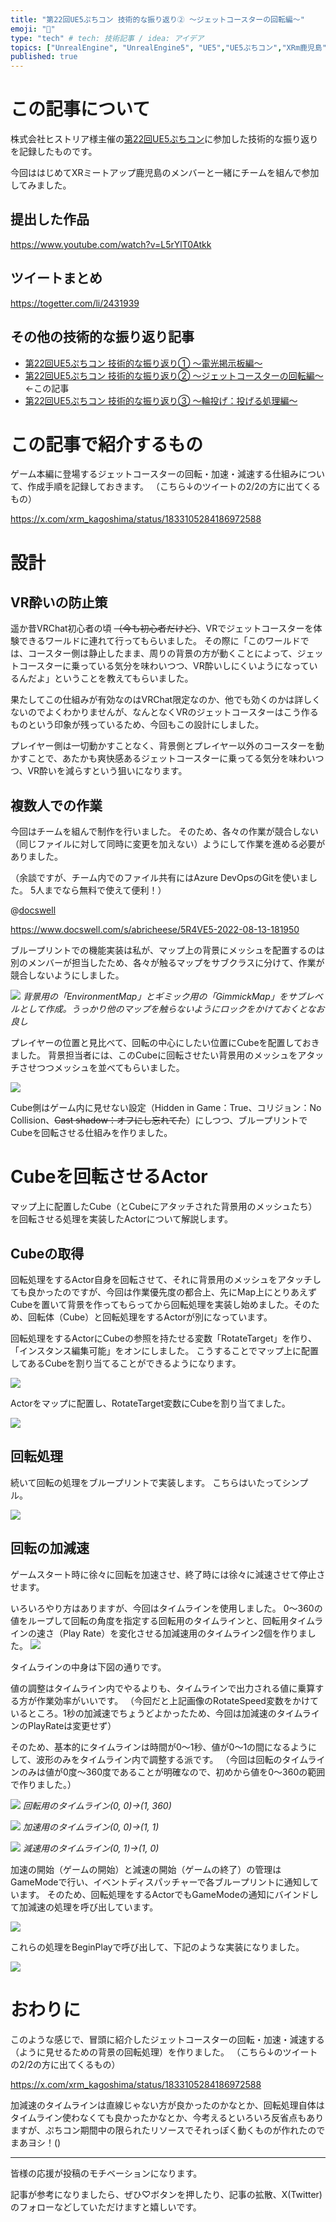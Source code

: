 ```yaml
---
title: "第22回UE5ぷちコン 技術的な振り返り② ～ジェットコースターの回転編～"
emoji: "🎢"
type: "tech" # tech: 技術記事 / idea: アイデア
topics: ["UnrealEngine", "UnrealEngine5", "UE5","UE5ぷちコン","XRm鹿児島"]
published: true
---
```


# この記事について
株式会社ヒストリア様主催の[第22回UE5ぷちコン](https://historia.co.jp/ue5petitcon22)に参加した技術的な振り返りを記録したものです。

今回ははじめてXRミートアップ鹿児島のメンバーと一緒にチームを組んで参加してみました。

## 提出した作品

https://www.youtube.com/watch?v=L5rYlT0Atkk

## ツイートまとめ

https://togetter.com/li/2431939

## その他の技術的な振り返り記事
- [第22回UE5ぷちコン 技術的な振り返り① ～電光掲示板編～](https://zenn.dev/abricheese/articles/ue5petitcon22-1)
- [第22回UE5ぷちコン 技術的な振り返り② ～ジェットコースターの回転編～](https://zenn.dev/abricheese/articles/ue5petitcon22-2) ←この記事
- [第22回UE5ぷちコン 技術的な振り返り③ ～輪投げ：投げる処理編～](https://zenn.dev/abricheese/articles/ue5petitcon22-3)

# この記事で紹介するもの
ゲーム本編に登場するジェットコースターの回転・加速・減速する仕組みについて、作成手順を記録しておきます。
（こちら↓のツイートの2/2の方に出てくるもの）

https://x.com/xrm_kagoshima/status/1833105284186972588

# 設計
## VR酔いの防止策
遥か昔VRChat初心者の頃 ~~（今も初心者だけど）~~、VRでジェットコースターを体験できるワールドに連れて行ってもらいました。
その際に「このワールドでは、コースター側は静止したまま、周りの背景の方が動くことによって、ジェットコースターに乗っている気分を味わいつつ、VR酔いしにくいようになっているんだよ」ということを教えてもらいました。

果たしてこの仕組みが有効なのはVRChat限定なのか、他でも効くのかは詳しくないのでよくわかりませんが、なんとなくVRのジェットコースターはこう作るものという印象が残っているため、今回もこの設計にしました。

プレイヤー側は一切動かすことなく、背景側とプレイヤー以外のコースターを動かすことで、あたかも爽快感あるジェットコースターに乗ってる気分を味わいつつ、VR酔いを減らすという狙いになります。

## 複数人での作業
今回はチームを組んで制作を行いました。
そのため、各々の作業が競合しない（同じファイルに対して同時に変更を加えない）ようにして作業を進める必要がありました。

（余談ですが、チーム内でのファイル共有にはAzure DevOpsのGitを使いました。
5人までなら無料で使えて便利！）

@[docswell](https://www.docswell.com/s/abricheese/5R4VE5-2022-08-13-181950)

https://www.docswell.com/s/abricheese/5R4VE5-2022-08-13-181950

ブループリントでの機能実装は私が、マップ上の背景にメッシュを配置するのは別のメンバーが担当したため、各々が触るマップをサブクラスに分けて、作業が競合しないようにしました。

![](https://storage.googleapis.com/zenn-user-upload/03843cca2b64-20240919.png)
*背景用の「EnvironmentMap」とギミック用の「GimmickMap」をサブレベルとして作成。うっかり他のマップを触らないようにロックをかけておくとなお良し*

プレイヤーの位置と見比べて、回転の中心にしたい位置にCubeを配置しておきました。
背景担当者には、このCubeに回転させたい背景用のメッシュをアタッチさせつつメッシュを並べてもらいました。

![](https://storage.googleapis.com/zenn-user-upload/1c2ace858bf9-20240921.png)

Cube側はゲーム内に見せない設定（Hidden in Game：True、コリジョン：No Collision、~~Cast shadow：オフにし忘れてた~~）にしつつ、ブループリントでCubeを回転させる仕組みを作りました。

# Cubeを回転させるActor
マップ上に配置したCube（とCubeにアタッチされた背景用のメッシュたち）を回転させる処理を実装したActorについて解説します。

## Cubeの取得

回転処理をするActor自身を回転させて、それに背景用のメッシュをアタッチしても良かったのですが、今回は作業優先度の都合上、先にMap上にとりあえずCubeを置いて背景を作ってもらってから回転処理を実装し始めました。そのため、回転体（Cube）と回転処理をするActorが別になっています。

回転処理をするActorにCubeの参照を持たせる変数「RotateTarget」を作り、「インスタンス編集可能」をオンにしました。
こうすることでマップ上に配置してあるCubeを割り当てることができるようになります。

![](https://storage.googleapis.com/zenn-user-upload/aed4d85ce0d1-20240919.png)

Actorをマップに配置し、RotateTarget変数にCubeを割り当てました。

![](https://storage.googleapis.com/zenn-user-upload/a906a55a8acb-20240919.png)

## 回転処理
続いて回転の処理をブループリントで実装します。
こちらはいたってシンプル。

![](https://storage.googleapis.com/zenn-user-upload/b70acee71a44-20240921.png)

## 回転の加減速
ゲームスタート時に徐々に回転を加速させ、終了時には徐々に減速させて停止させます。

いろいろやり方はありますが、今回はタイムラインを使用しました。
0～360の値をループして回転の角度を指定する回転用のタイムラインと、回転用タイムラインの速さ（Play Rate）を変化させる加減速用のタイムライン2個を作りました。
![](https://storage.googleapis.com/zenn-user-upload/c76c54feb1b0-20240921.png)

タイムラインの中身は下図の通りです。

値の調整はタイムライン内でやるよりも、タイムラインで出力される値に乗算する方が作業効率がいいです。
（今回だと上記画像のRotateSpeed変数をかけているところ。1秒の加減速でちょうどよかったため、今回は加減速のタイムラインのPlayRateは変更せず）

そのため、基本的にタイムラインは時間が0～1秒、値が0～1の間になるようにして、波形のみをタイムライン内で調整する派です。
（今回は回転のタイムラインのみは値が0度～360度であることが明確なので、初めから値を0～360の範囲で作りました。）

![](https://storage.googleapis.com/zenn-user-upload/069d37fa38b8-20240921.png)
*回転用のタイムライン(0, 0)→(1, 360)*

![](https://storage.googleapis.com/zenn-user-upload/09f60b200f80-20240921.png)
*加速用のタイムライン(0, 0)→(1, 1)*

![](https://storage.googleapis.com/zenn-user-upload/b3f559448b7b-20240921.png)
*減速用のタイムライン(0, 1)→(1, 0)*

加速の開始（ゲームの開始）と減速の開始（ゲームの終了）の管理はGameModeで行い、イベントディスパッチャーで各ブループリントに通知しています。
そのため、回転処理をするActorでもGameModeの通知にバインドして加減速の処理を呼び出しています。

![](https://storage.googleapis.com/zenn-user-upload/a54510c51e2c-20240921.png)

これらの処理をBeginPlayで呼び出して、下記のような実装になりました。

![](https://storage.googleapis.com/zenn-user-upload/cc9d36b7d603-20240921.png)

# おわりに
このような感じで、冒頭に紹介したジェットコースターの回転・加速・減速する（ように見せるための背景の回転処理）を作りました。
（こちら↓のツイートの2/2の方に出てくるもの）

https://x.com/xrm_kagoshima/status/1833105284186972588

加減速のタイムラインは直線じゃない方が良かったのかなとか、回転処理自体はタイムライン使わなくても良かったかなとか、今考えるといろいろ反省点もありますが、ぷちコン期間中の限られたリソースでそれっぽく動くものが作れたのでまあヨシ！()

-----
皆様の応援が投稿のモチベーションになります。

記事が参考になりましたら、ぜひ♡ボタンを押したり、記事の拡散、X(Twitter)のフォローなどしていただけますと嬉しいです。
